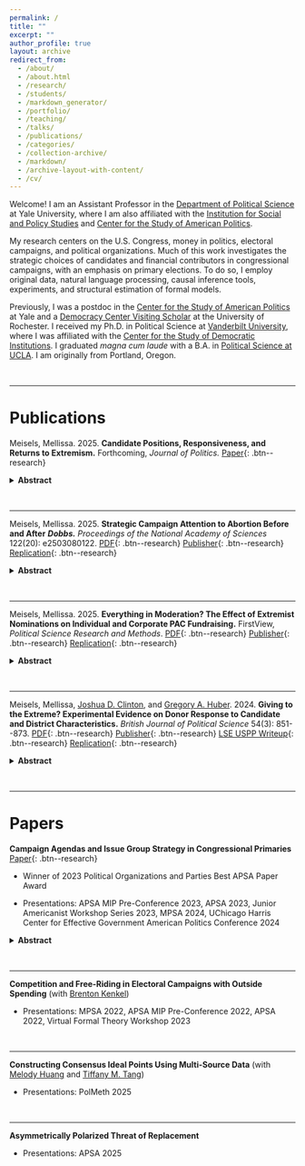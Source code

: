 ```yaml
---
permalink: /
title: ""
excerpt: ""
author_profile: true
layout: archive
redirect_from: 
  - /about/
  - /about.html
  - /research/
  - /students/
  - /markdown_generator/
  - /portfolio/
  - /teaching/
  - /talks/
  - /publications/
  - /categories/
  - /collection-archive/
  - /markdown/
  - /archive-layout-with-content/
  - /cv/
---
```


Welcome! I am an Assistant Professor in the [Department of Political Science](https://politicalscience.yale.edu/) at Yale University, where I am also affiliated with the [Institution for Social and Policy Studies](https://isps.yale.edu/) and [Center for the Study of American Politics](https://csap.yale.edu/).

My research centers on the U.S. Congress, money in politics, electoral campaigns, and political organizations. Much of this work investigates the strategic choices of candidates and financial contributors in congressional campaigns, with an emphasis on primary elections. To do so, I employ original data, natural language processing, causal inference tools, experiments, and structural estimation of formal models.

Previously, I was a postdoc in the [Center for the Study of American Politics](https://csap.yale.edu/) at Yale and a [Democracy Center Visiting Scholar](https://www.sas.rochester.edu/democracycenter/research/visiting-scholars.html) at the University of Rochester. I received my Ph.D. in Political Science at [Vanderbilt University](https://www.vanderbilt.edu/political-science/), where I was affiliated with the [Center for the Study of Democratic Institutions](https://www.vanderbilt.edu/csdi/). I graduated *magna cum laude* with a B.A. in [Political Science at UCLA](https://polisci.ucla.edu/). I am originally from Portland, Oregon.

&nbsp;

---
       
# Publications

Meisels, Mellissa. 2025. **Candidate Positions, Responsiveness, and Returns to Extremism.** Forthcoming, *Journal of Politics.* [Paper](/files/MM_PCPC.pdf){: .btn--research}

<details>
  <summary><b>Abstract</b></summary>
<i>The concept of candidate positioning is central to the study of U.S. elections, representation, and political behavior. Existing work, however, overwhelmingly relies on indirect measures which may not reflect candidates’ stated positions. I analyze foundational relationships between candidate positions and district partisanship, primary electoral success, and primary fundraising performance with existing approaches versus text scaling estimates based on an original collection of campaign platforms from House primary candidates' websites in 2016, 2018, 2020, 2022, and 2024. Directly measuring candidates' positions using campaign platforms leads to conclusions vastly different than those reached with existing measures. While platform-based measures suggest candidates are responsive to their districts, existing measures do not. Within district, however, existing measures show financial and electoral penalties to extremism in primaries, but platform-based measures show no such penalty. These findings have wide-ranging implications for a number of ongoing scholarly debates which involve congressional candidates' positions.</i>
</details>


&nbsp;  

---
Meisels, Mellissa. 2025. **Strategic Campaign Attention to Abortion Before and After** ***Dobbs.*** *Proceedings of the National Academy of Sciences* 122(20): e2503080122.
[PDF](/files/dobbs-pnas.pdf){: .btn--research} [Publisher](https://doi.org/10.1073/pnas.2503080122){: .btn--research} [Replication](https://dataverse.harvard.edu/dataset.xhtml?persistentId=doi:10.7910/DVN/HYE7FR){: .btn--research}

<details>
  <summary><b>Abstract</b></summary>
<i>In 2022, the US Supreme Court overturned the constitutional protection of abortion rights established in Roe v. Wade. In doing so, Dobbs v. Jackson Women’s Health Organization moved status quo on abortion policy more into line with the Republican Party’s stance. Subsequent research has documented the decision’s impact on mass political behavior and opinion, yet less is known about its impact on the behavior of political elites. I provide evidence on congressional candidates’ strategic responses to the decision with original data on campaign platforms (N = 4,703) from election cycles before and after Dobbs. After the decision, Democrats became significantly more likely to campaign on abortion and to do so using unambiguous language, while Republicans increasingly obfuscated their positions on the issue. Pre-post-Dobbs change in partisan divergence in campaign attention to abortion was driven most strongly by candidates in states with abortion bans set to take effect upon overturning of Roe (i.e., trigger laws and/or pre-Roe laws). Importantly, these shifting patterns of campaign attention were not present in other issue domains, consistent with changes in attention to abortion being driven by Dobbs rather than other contemporaneous factors.</i>
</details>


&nbsp;  

---

Meisels, Mellissa. 2025. **Everything in Moderation? The Effect of Extremist Nominations on Individual and Corporate PAC Fundraising.** FirstView, *Political Science Research and Methods*. [PDF](/files/extremism-psrm.pdf){: .btn--research} [Publisher](https://doi.org/10.1017/psrm.2025.23){: .btn--research} [Replication](https://dataverse.harvard.edu/dataset.xhtml?persistentId=doi:10.7910/DVN/FAFWTY){: .btn--research}

<details>
  <summary><b>Abstract</b></summary>
<i>Do ideologically extreme candidates enjoy fundraising advantages over more moderate candidates? Extant work documents a relationship between candidates' positions and campaign contributions subnationally and in donor surveys, yet identification challenges have hampered investigation in the congressional context. I employ a close primaries regression discontinuity design to examine how "as-if random" nominations of extreme versus moderate House candidates influence general election contributions from individual donors and corporate PACs from 1980 to 2020. Results at both the nominee and contributor levels demonstrate that corporate PACs financially penalize extremists while individual donors respond similarly to extreme and moderate candidates. These findings contribute to ongoing debates regarding the extent and nature of campaign contributors' role in congressional polarization.</i>
</details>

&nbsp;

---

Meisels, Mellissa, [Joshua D. Clinton](https://www.joshclinton.com/), and [Gregory A. Huber](https://huber.research.yale.edu/). 2024. **Giving to the Extreme? Experimental Evidence on Donor Response to Candidate and District Characteristics.** *British Journal of Political Science* 54(3): 851--873. [PDF](/files/extreme-bjps.pdf){: .btn--research} [Publisher](https://doi.org/10.1017/S0007123423000650){: .btn--research} [LSE USPP Writeup](https://blogs.lse.ac.uk/usappblog/2024/02/08/political-donors-prefer-extreme-candidates-but-the-competitiveness-of-the-election-and-their-opponents-views-matter-too/){: .btn--research} [Replication](https://dataverse.harvard.edu/dataset.xhtml?persistentId=doi:10.7910/DVN/Q1X3RZ){: .btn--research}

<details>
  <summary><b>Abstract</b></summary>
<i>How does candidate ideology affect donors' contribution decisions in U.S. House elections? Studies of donor motivations have struggled with confounding of candidate, donor, and district characteristics in observational data and the difficulty of assessing trade-offs in surveys. We investigate how these factors affect contribution decisions using experimental vignettes administered to 7,000 verified midterm donors. While ideological congruence influences donors' likelihood of contributing to a candidate, district competitiveness and opponent extremity are equally important. Moreover, the response to ideology is asymmetric and heterogeneous: donors penalize more moderate candidates five times more heavily than more extreme candidates, with the most extreme donors exhibiting the greatest preference for candidates even more extreme than themselves. Republicans also exhibit a greater relative preference for extremism than Democrats, although partisan differences are smaller than differences by donor extremism. Our findings suggest that strategic considerations matter, and donors incentivize candidate extremism even more than previously thought.</i>
</details>

&nbsp;  

---

       
# Papers

**Campaign Agendas and Issue Group Strategy in Congressional Primaries** [Paper](/files/Meisels_CampaignIssueGroups.pdf){: .btn--research}


* Winner of 2023 Political Organizations and Parties Best APSA Paper Award

* Presentations: APSA MIP Pre-Conference 2023, APSA 2023, Junior Americanist Workshop Series 2023, MPSA 2024, UChicago Harris Center for Effective Government American Politics Conference 2024

<details>
  <summary><b>Abstract</b></summary>
<i>Which candidates do issue–focused PACs support? Longstanding theories suggest an emphasis on either accessing friendly incumbents or helping elect new potential allies, yet systematic evaluation requires information on candidate–side issue priorities. I combine an original dataset of all available House primary candidates’ policy platforms spanning 2016 through 2024 with FEC receipts and bill summaries to measure campaign attention, PAC contributions, and legislative behavior across 42,000 candidate–issue–year observations. Using a series of within–candidate research designs, I first demonstrate that candidates raise more money from groups related to their campaign issues. Leveraging changes in officeholder status, I then show that a substantially larger incumbency advantage in issue PAC fundraising is afforded to such “issue champions” — a difference not explained by actual legislative activity. These results provide new evidence that policy–demanding groups use campaign rhetoric to identify and foster relationships with potential champions of their cause during the increasingly important primary stage of congressional elections.</i>
</details>
   
&nbsp;  

---
**Competition and Free-Riding in Electoral Campaigns with Outside Spending** (with [Brenton Kenkel](https://bkenkel.com/))

* Presentations: MPSA 2022, APSA MIP Pre-Conference 2022, APSA 2022, Virtual Formal Theory Workshop 2023


&nbsp;  


---
**Constructing Consensus Ideal Points Using Multi-Source Data** (with [Melody Huang](https://melodyyhuang.com/) and [Tiffany M. Tang](https://tiffanymtang.github.io/))

* Presentations: PolMeth 2025


&nbsp;  


---
**Asymmetrically Polarized Threat of Replacement**

* Presentations: APSA 2025


&nbsp;  

